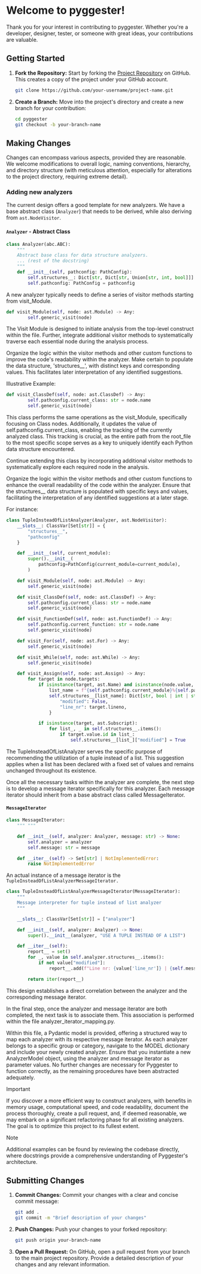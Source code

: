 # Welcome to pyggester!

Thank you for your interest in contributing to pyggester. Whether you're a developer, designer, tester, or someone with great ideas, your contributions are valuable.

## Getting Started

1. **Fork the Repository:** Start by forking the [Project Repository](link-to-repo) on GitHub. This creates a copy of the project under your GitHub account.

    ```bash
    git clone https://github.com/your-username/project-name.git
    ```

2. **Create a Branch:** Move into the project's directory and create a new branch for your contribution:

    ```bash
    cd pyggester
    git checkout -b your-branch-name
    ```

## Making Changes

Changes can encompass various aspects, provided they are reasonable. We welcome modifications to overall logic, naming conventions, hierarchy, and directory structure (with meticulous attention, especially for alterations to the project directory, requiring extreme detail).

### Adding new analyzers

The current design offers a good template for new analyzers. We have a base abstract class (`Analyzer`) that needs to be derived, while also deriving from `ast.NodeVisitor`.

#### `Analyzer` - Abstract Class

```python
class Analyzer(abc.ABC):
    """
    Abstract base class for data structure analyzers.
    ... (rest of the docstring)
    """
    def __init__(self, pathconfig: PathConfig):
        self.structures__: Dict[str, Dict[str, Union[str, int, bool]]] = {}
        self.pathconfig: PathConfig = pathconfig
```
A new analyzer typically needs to define a series of visitor methods starting from visit_Module.

```python
def visit_Module(self, node: ast.Module) -> Any:
        self.generic_visit(node)
```
The Visit Module is designed to initiate analysis from the top-level construct within the file. Further, integrate additional visitor methods to systematically traverse each essential node during the analysis process.

Organize the logic within the visitor methods and other custom functions to improve the code's readability within the analyzer. Make certain to populate the data structure, 'structures__', with distinct keys and corresponding values. This facilitates later interpretation of any identified suggestions.

Illustrative Example:

```python
def visit_ClassDef(self, node: ast.ClassDef) -> Any:
        self.pathconfig.current_class: str = node.name
        self.generic_visit(node)
```

This class performs the same operations as the visit_Module, specifically focusing on Class nodes. Additionally, it updates the value of self.pathconfig.current_class, enabling the tracking of the currently analyzed class. This tracking is crucial, as the entire path from the root_file to the most specific scope serves as a key to uniquely identify each Python data structure encountered.

Continue extending this class by incorporating additional visitor methods to systematically explore each required node in the analysis.

Organize the logic within the visitor methods and other custom functions to enhance the overall readability of the code within the analyzer. Ensure that the structures__ data structure is populated with specific keys and values, facilitating the interpretation of any identified suggestions at a later stage.

For instance:

```python
class TupleInsteadOfListAnalyzer(Analyzer, ast.NodeVisitor):
    __slots__: ClassVar[Set[str]] = {
        "structures__",
        "pathconfig"
    }

    def __init__(self, current_module):
        super().__init__(
            pathconfig=PathConfig(current_module=current_module),
        )

    def visit_Module(self, node: ast.Module) -> Any:
        self.generic_visit(node)

    def visit_ClassDef(self, node: ast.ClassDef) -> Any:
        self.pathconfig.current_class: str = node.name
        self.generic_visit(node)

    def visit_FunctionDef(self, node: ast.FunctionDef) -> Any:
        self.pathconfig.current_function: str = node.name
        self.generic_visit(node)

    def visit_For(self, node: ast.For) -> Any:
        self.generic_visit(node)

    def visit_While(self, node: ast.While) -> Any:
        self.generic_visit(node)

    def visit_Assign(self, node: ast.Assign) -> Any:
        for target in node.targets:
            if isinstance(target, ast.Name) and isinstance(node.value, ast.List):
                list_name = f"{self.pathconfig.current_module}%{self.pathconfig.current_class}%{self.pathconfig.current_function}%{target.id}"
                self.structures__[list_name]: Dict[str, bool | int | str] = {
                    "modified": False,
                    "line_nr": target.lineno,
                }

            if isinstance(target, ast.Subscript):
                for list_, _ in self.structures__.items():
                    if target.value.id in list_:
                        self.structures__[list_]["modified"] = True
```
The TupleInsteadOfListAnalyzer serves the specific purpose of recommending the utilization of a tuple instead of a list. This suggestion applies when a list has been declared with a fixed set of values and remains unchanged throughout its existence.

Once all the necessary tasks within the analyzer are complete, the next step is to develop a message iterator specifically for this analyzer. Each message iterator should inherit from a base abstract class called MessageIterator.

#### `MessageIterator`
```python
class MessageIterator:
    """ """

    def __init__(self, analyzer: Analyzer, message: str) -> None:
        self.analyzer = analyzer
        self.message: str = message

    def __iter__(self) -> Set[str] | NotImplementedError:
        raise NotImplementedError
```
An actual instance of a message iterator is the `TupleInsteadOfListAnalyzerMessageIterator.`

```python
class TupleInsteadOfListAnalyzerMessageIterator(MessageIterator):
    """
    Message interpreter for tuple instead of list analyzer
    """

    __slots__: ClassVar[Set[str]] = ["analyzer"]

    def __init__(self, analyzer: Analyzer) -> None:
        super().__init__(analyzer, "USE A TUPLE INSTEAD OF A LIST")

    def __iter__(self):
        report__ = set()
        for _, value in self.analyzer.structures__.items():
            if not value["modified"]:
                report__.add(f"Line nr: {value['line_nr']} | {self.message}")

        return iter(report__)
```

This design establishes a direct correlation between the analyzer and the corresponding message iterator.

In the final step, once the analyzer and message iterator are both completed, the next task is to associate them. This association is performed within the file analyzer_iterator_mapping.py.

Within this file, a Pydantic model is provided, offering a structured way to map each analyzer with its respective message iterator. As each analyzer belongs to a specific group or category, navigate to the MODEL dictionary and include your newly created analyzer. Ensure that you instantiate a new AnalyzerModel object, using the analyzer and message iterator as parameter values. No further changes are necessary for Pyggester to function correctly, as the remaining procedures have been abstracted adequately. 
>[!IMPORTANT]
>If you discover a more efficient way to construct analyzers, with benefits in memory usage, computational speed, and code readability, document the process thoroughly, create a pull request, and, if deemed reasonable, we may embark on a significant refactoring phase for all existing analyzers. The goal is to optimize this project to its fullest extent.


>[!NOTE]
>Additional examples can be found by reviewing the codebase directly, where docstrings provide a comprehensive understanding of Pyggester's architecture.




## Submitting Changes

1. **Commit Changes:** Commit your changes with a clear and concise commit message:

    ```bash
    git add .
    git commit -m "Brief description of your changes"
    ```

2. **Push Changes:** Push your changes to your forked repository:

    ```bash
    git push origin your-branch-name
    ```
3. **Open a Pull Request:** On GitHub, open a pull request from your branch to the main project repository. Provide a detailed description of your changes and any relevant information.